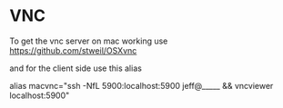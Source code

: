 # VNC

To get the vnc server on mac working use https://github.com/stweil/OSXvnc

and for the client side use this alias

alias macvnc="ssh -NfL 5900:localhost:5900 jeff@_____ && vncviewer localhost:5900"
